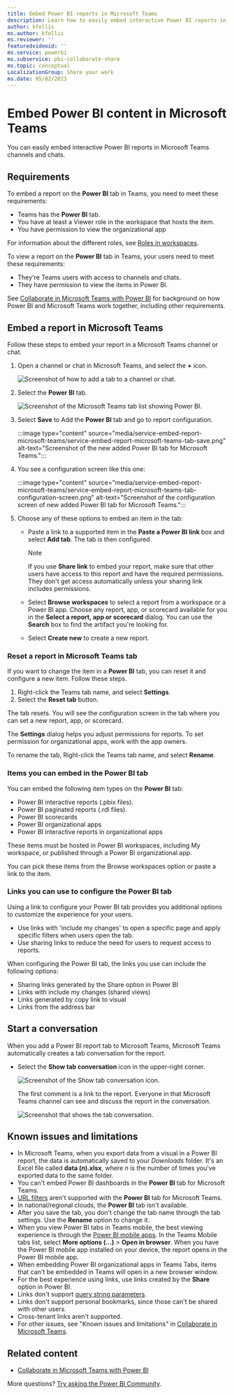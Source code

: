 ```yaml
---
title: Embed Power BI reports in Microsoft Teams
description: Learn how to easily embed interactive Power BI reports in Microsoft Teams channels and chats.
author: kfollis
ms.author: kfollis
ms.reviewer: ''
featuredvideoid: ''
ms.service: powerbi
ms.subservice: pbi-collaborate-share
ms.topic: conceptual
LocalizationGroup: Share your work
ms.date: 05/02/2023
---
```


# Embed Power BI content in Microsoft Teams

You can easily embed interactive Power BI reports in Microsoft Teams channels and chats. 

## Requirements

To embed a report on the **Power BI** tab in Teams, you need to meet these requirements:

- Teams has the **Power BI** tab.
- You have at least a Viewer role in the workspace that hosts the item. 
- You have permission to view the organizational app
 
For information about the different roles, see [Roles in workspaces](service-roles-new-workspaces.md).

To view a report on the **Power BI** tab in Teams, your users need to meet these requirements:

- They're Teams users with access to channels and chats.
- They have permission to view the items in Power BI.

See [Collaborate in Microsoft Teams with Power BI](service-collaborate-microsoft-teams.md) for background on how Power BI and Microsoft Teams work together, including other requirements.

## Embed a report in Microsoft Teams

Follow these steps to embed your report in a Microsoft Teams channel or chat.

1. Open a channel or chat in Microsoft Teams, and select the **+** icon.

    ![Screenshot of how to add a tab to a channel or chat.](media/service-embed-report-microsoft-teams/service-embed-report-microsoft-teams-add.png)

1. Select the **Power BI** tab.

    ![Screenshot of the Microsoft Teams tab list showing Power BI.](media/service-embed-report-microsoft-teams/service-embed-report-microsoft-teams-tab.png)

1. Select **Save** to Add the **Power BI** tab and go to report configuration.

    :::image type="content" source="media/service-embed-report-microsoft-teams/service-embed-report-microsoft-teams-tab-save.png" alt-text="Screenshot of the new added Power BI tab for Microsoft Teams.":::

1. You see a configuration screen like this one:

    :::image type="content" source="media/service-embed-report-microsoft-teams/service-embed-report-microsoft-teams-tab-configuration-screen.png" alt-text="Screenshot of the configuration screen of new added Power BI tab for Microsoft Teams.":::

1. Choose any of these options to embed an item in the tab:

    - Paste a link to a supported item in the **Paste a Power BI link** box and select **Add tab**. The tab is then configured.

        > [!NOTE]
        > If you use **Share link** to embed your report, make sure that other users have access to this report and have the required permissions. They don't get access automatically unless your sharing link includes permissions.

    - Select **Browse workspaces** to select a report from a workspace or a Power BI app. Choose any report, app, or scorecard available for you in the **Select a report, app or scorecard** dialog. You can use the **Search** box to find the artifact you're looking for.

    - Select **Create new** to create a new report.

### Reset a report in Microsoft Teams tab

If you want to change the item in a **Power BI** tab, you can reset it and configure a new item. Follow these steps.

1. Right-click the Teams tab name, and select **Settings**.
1. Select the **Reset tab** button.

The tab resets. You will see the configuration screen in the tab where you can set a new report, app, or scorecard.

The **Settings** dialog helps you adjust permissions for reports. To set permission for organizational apps, work with the app owners. 

To rename the tab, Right-click the Teams tab name, and select **Rename**.


### Items you can embed in the Power BI tab

You can embed the following item types on the **Power BI** tab:

- Power BI interactive reports (.pbix files).
- Power BI paginated reports (.rdl files).
- Power BI scorecards
- Power BI organizational apps
- Power BI interactive reports in organizational apps

These items must be hosted in Power BI workspaces, including My workspace, or published through a Power BI organizational app.

You can pick these items from the Browse workspaces option or paste a link to the item.

### Links you can use to configure the Power BI tab

Using a link to configure your Power BI tab provides you additional options to customize the experience for your users. 
- Use links with 'include my changes' to open a specific page and apply specific filters when users open the tab.
- Use sharing links to reduce the need for users to request access to reports.

When configuring the Power BI tab, the links you use can include the following options:
- Sharing links generated by the Share option in Power BI
- Links with include my changes (shared views)
- Links generated by copy link to visual
- Links from the address bar


## Start a conversation

When you add a Power BI report tab to Microsoft Teams, Microsoft Teams automatically creates a tab conversation for the report.

- Select the **Show tab conversation** icon in the upper-right corner.

    ![Screenshot of the Show tab conversation icon.](media/service-embed-report-microsoft-teams/power-bi-teams-conversation-icon.png)

    The first comment is a link to the report. Everyone in that Microsoft Teams channel can see and discuss the report in the conversation.

    ![Screenshot that shows the tab conversation.](media/service-embed-report-microsoft-teams/power-bi-teams-conversation-tab.png)

## Known issues and limitations

- In Microsoft Teams, when you export data from a visual in a Power BI report, the data is automatically saved to your *Downloads* folder. It's an Excel file called **data (*n*).xlsx**, where *n* is the number of times you've exported data to the same folder.
- You can't embed Power BI dashboards in the **Power BI** tab for Microsoft Teams.
- [URL filters](service-url-filters.md) aren't supported with the **Power BI** tab for Microsoft Teams.
- In national/regional clouds, the **Power BI** tab isn't available.
- After you save the tab, you don't change the tab name through the tab settings. Use the **Rename** option to change it.
- When you view Power BI tabs in Teams mobile, the best viewing experience is through the [Power BI mobile apps](../consumer/mobile/mobile-apps-for-mobile-devices.md). In the Teams Mobile tabs list, select **More options (...)** > **Open in browser**. When you have the Power BI mobile app installed on your device, the report opens in the Power BI mobile app. 
- When embedding Power BI organizational apps in Teams Tabs, items that can't be embedded in Teams will open in a new browser window. 
- For the best experience using links, use links created by the **Share** option in Power BI.
- Links don't support [query string parameters](service-url-filters.md). 
- Links don't support personal bookmarks, since those can't be shared with other users. 
- Cross-tenant links aren't supported.
- For other issues, see "Known issues and limitations" in [Collaborate in Microsoft Teams](service-collaborate-microsoft-teams.md#known-issues-and-limitations).

## Related content

- [Collaborate in Microsoft Teams with Power BI](service-collaborate-microsoft-teams.md)

More questions? [Try asking the Power BI Community](https://community.powerbi.com/).
